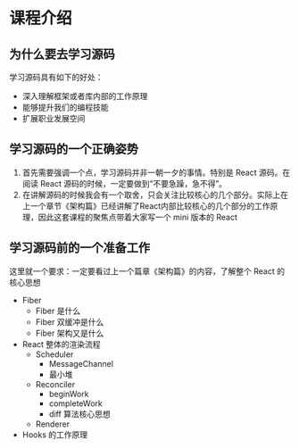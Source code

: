 # 课程介绍



## 为什么要去学习源码

学习源码具有如下的好处：

- 深入理解框架或者库内部的工作原理
- 能够提升我们的编程技能
- 扩展职业发展空间



## 学习源码的一个正确姿势

1. 首先需要强调一个点，学习源码并非一朝一夕的事情。特别是 React 源码。在阅读 React 源码的时候，一定要做到“不要急躁，急不得”。
2. 在讲解源码的时候我会有一个取舍，只会关注比较核心的几个部分。实际上在上一个章节《架构篇》已经讲解了React内部比较核心的几个部分的工作原理，因此这套课程的聚焦点带着大家写一个 mini 版本的 React



## 学习源码前的一个准备工作

这里就一个要求：一定要看过上一个篇章《架构篇》的内容，了解整个 React 的核心思想

- Fiber
  - Fiber 是什么
  - Fiber 双缓冲是什么
  - Fiber 架构又是什么
- React 整体的渲染流程
  - Scheduler
    - MessageChannel
    - 最小堆
  - Reconciler
    - beginWork
    - completeWork
    - diff 算法核心思想
  - Renderer
- Hooks 的工作原理
